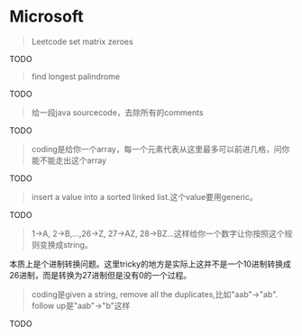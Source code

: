 # Microsoft

> Leetcode set matrix zeroes

TODO

> find longest palindrome

TODO

> 给一段java sourcecode，去除所有的comments

TODO

> coding是给你一个array，每一个元素代表从这里最多可以前进几格，问你能不能走出这个array

TODO

> insert a value into a sorted linked list.这个value要用generic。

TODO

> 1->A, 2->B,...,26->Z, 27->AZ, 28->BZ...这样给你一个数字让你按照这个规则变换成string。

本质上是个进制转换问题。这里tricky的地方是实际上这并不是一个10进制转换成26进制，而是转换为27进制但是没有0的一个过程。

> coding是given a string, remove all the duplicates,比如"aab"->"ab". follow up是"aab"->"b"这样

TODO

